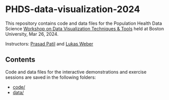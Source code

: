 # PHDS-data-visualization-2024

This repository contains code and data files for the Population Health Data Science [Workshop on Data Visualization Techniques & Tools](https://sites.bu.edu/ph-datascience/2023/08/09/mar-26-workshop-on-data-visualization-techniques-tools/) held at Boston University, Mar 26, 2024.

Instructors: [Prasad Patil](https://www.bu.edu/sph/profile/prasad-patil/) and [Lukas Weber](https://lmweber.org/)


## Contents

Code and data files for the interactive demonstrations and exercise sessions are saved in the following folders:

- [code/](code/)
- [data/](data/)
